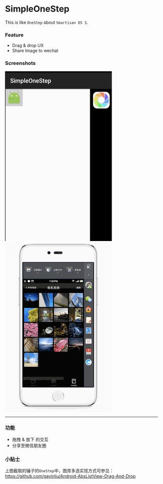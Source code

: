 # SimpleOneStep

This is like ``OneStep`` about ``Smartisan OS 3``.

### Feature

* Drag & drop UX
* Share Image to wechat

### Screenshots

![SimpleOneStep](screenshots.gif) ![OneStep](screenshots2.gif)

-------

### 功能

* 拖拽 & 放下 的交互
* 分享至微信朋友圈

### 小贴士

上图截取的锤子的``OneStep``中，图库多选实现方式可参见：https://github.com/gavinliu/Android-AbsListView-Drag-And-Drop
